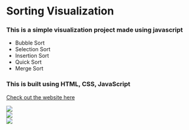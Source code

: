 # Sorting Visualization
### This is a simple visualization project made using javascript 
- Bubble Sort 
- Selection Sort
- Insertion Sort
- Quick Sort
- Merge Sort

### This is built using HTML, CSS, JavaScript <br/>
[Check out the website here](https://aryannsharmaa.github.io/sorting_visualiser/)


<img src="img/img1.png"> <br/>
<img src="img/img2.png"> <br/>
<img src="img/img3.png"> <br/>
